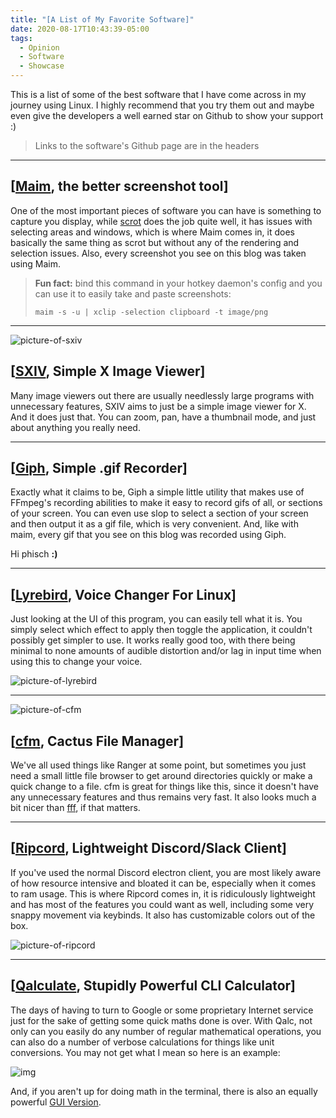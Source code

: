 ```yaml
---
title: "[A List of My Favorite Software]"
date: 2020-08-17T10:43:39-05:00
tags:
  - Opinion
  - Software
  - Showcase
---
```


This is a list of some of the best software that I have come across in my journey using Linux. I highly recommend that you try them out and maybe even give the developers a well earned star on Github to show your support :)

> Links to the software's Github page are in the headers

---

## [[Maim](https://github.com/naelstrof/maim), the better screenshot tool]
One of the most important pieces of software you can have is something to capture you display, while [scrot](https://github.com/dreamer/scrot) does the job quite well, it has issues with selecting areas and windows, which is where Maim comes in, it does basically the same thing as scrot but without any of the rendering and selection issues. Also, every screenshot you see on this blog was taken using Maim.

> **Fun fact:** bind this command in your hotkey daemon's config and you can use it to easily take and paste screenshots:
>
> `maim -s -u | xclip -selection clipboard -t image/png`

---

![picture-of-sxiv](https://i.imgur.com/6T1WTMF.png#float-right)
## [[SXIV](https://github.com/muennich/sxiv), Simple X Image Viewer]
Many image viewers out there are usually needlessly large programs with unnecessary features, SXIV aims to just be a simple image viewer for X. And it does just that. You can zoom, pan, have a thumbnail mode, and just about anything you really need.

---

## [[Giph](https://github.com/phisch/giph), Simple .gif Recorder]
Exactly what it claims to be, Giph a simple little utility that makes use of FFmpeg's recording abilities to make it easy to record gifs of all, or sections of your screen. You can even use slop to select a section of your screen and then output it as a gif file, which is very convenient. And, like with maim, every gif that you see on this blog was recorded using Giph.

Hi phisch **:)**

---

## [[Lyrebird](https://github.com/chxrlt/lyrebird), Voice Changer For Linux]
Just looking at the UI of this program, you can easily tell what it is. You simply select which effect to apply then toggle the application, it couldn't possibly get simpler to use. It works really good too, with there being minimal to none amounts of audible distortion and/or lag in input time when using this to change your voice.

![picture-of-lyrebird](https://i.imgur.com/FNQWNFu.png)

---

![picture-of-cfm](https://i.imgur.com/65Holv7.png#float-right)
## [[cfm](https://github.com/WillEccles/cfm), Cactus File Manager]
We've all used things like Ranger at some point, but sometimes you just need a small little file browser to get around directories quickly or make a quick change to a file. cfm is great for things like this, since it doesn't have any unnecessary features and thus remains very fast. It also looks much a bit nicer than [fff](https://github.com/dylanaraps/fff), if that matters.

---

## [[Ripcord](https://cancel.fm/ripcord/), Lightweight Discord/Slack Client]
If you've used the normal Discord electron client, you are most likely aware of how resource intensive and bloated it can be, especially when it comes to ram usage. This is where Ripcord comes in, it is ridiculously lightweight and has most of the features you could want as well, including some very snappy movement via keybinds. It also has customizable colors out of the box.

![picture-of-ripcord](https://i.imgur.com/nLNDatX.png)

---

## [[Qalculate](https://github.com/Qalculate/libqalculate), Stupidly Powerful CLI Calculator]
The days of having to turn to Google or some proprietary Internet service just for the sake of getting some quick maths done is over. With Qalc, not only can you easily do any number of regular mathematical operations, you can also do a number of verbose calculations for things like unit conversions. You may not get what I mean so here is an example:

![img](https://i.postimg.cc/pdcgK95g/image.png)

And, if you aren't up for doing math in the terminal, there is also an equally powerful [GUI Version](http://qalculate.github.io/).
